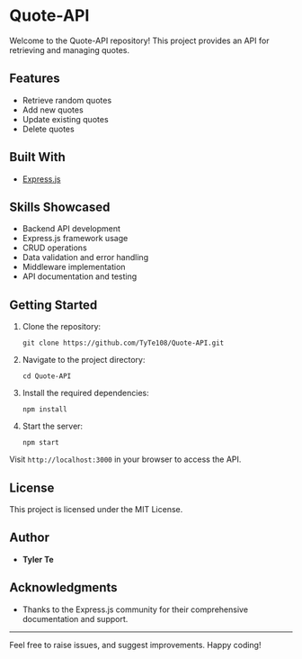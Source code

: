 # Quote-API

Welcome to the Quote-API repository! This project provides an API for retrieving and managing quotes.

## Features

- Retrieve random quotes
- Add new quotes
- Update existing quotes
- Delete quotes

## Built With

- [Express.js](https://expressjs.com/)

## Skills Showcased

- Backend API development
- Express.js framework usage
- CRUD operations
- Data validation and error handling
- Middleware implementation
- API documentation and testing

## Getting Started

1. Clone the repository:
   ```
   git clone https://github.com/TyTe108/Quote-API.git
   ```

2. Navigate to the project directory:
   ```
   cd Quote-API
   ```

3. Install the required dependencies:
   ```
   npm install
   ```

4. Start the server:
   ```
   npm start
   ```

Visit `http://localhost:3000` in your browser to access the API.

## License

This project is licensed under the MIT License. 

## Author

- **Tyler Te**

## Acknowledgments

- Thanks to the Express.js community for their comprehensive documentation and support.

---

Feel free to raise issues, and suggest improvements. Happy coding!